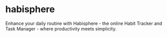 # habisphere
Enhance your daily routine with Habisphere - the online Habit Tracker and Task Manager - where productivity meets simplicity.
